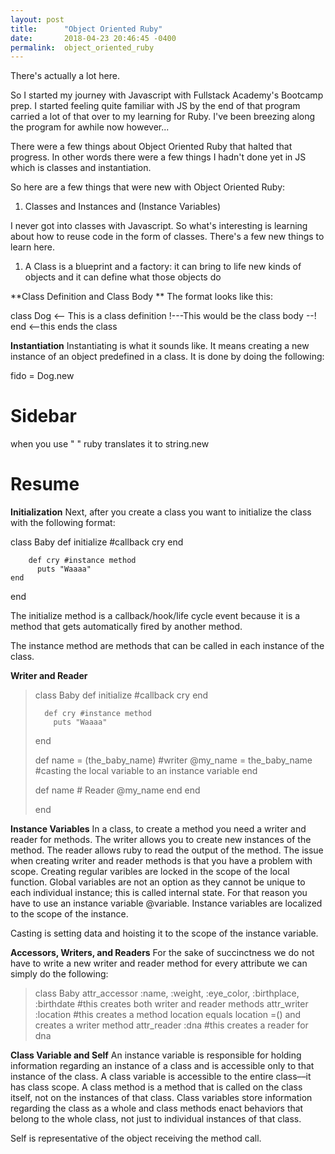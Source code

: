 ```yaml
---
layout: post
title:      "Object Oriented Ruby"
date:       2018-04-23 20:46:45 -0400
permalink:  object_oriented_ruby
---
```



There's actually a lot here. 

So I started my journey with Javascript with Fullstack Academy's Bootcamp prep. I started feeling quite familiar with JS by the end of that program carried a lot of that over to my learning for Ruby. I've been breezing along the program for awhile now however...

There were a few things about Object Oriented Ruby that halted that progress. In other words there were a few things I hadn't done yet in JS which is classes and instantiation.

So here are a few things that were new with Object Oriented Ruby:

1. Classes and Instances and (Instance Variables)
 
 I never got into classes with Javascript. So what's interesting is learning about how to reuse code in the form of classes. There's a few new things to learn here.
 
 1. A Class is a blueprint and a factory: it can bring to life new kinds of objects and it can define what those objects do

**Class Definition and Class Body **
 The format looks like this:
 
 class Dog <-- This is a class definition
 !---This would be the class body --!
 end <--this ends the class
 
 **Instantiation**
 Instantiating is what it sounds like. It means creating a new instance of an object predefined in a class. It is done by doing the following:
 
fido = Dog.new

# Sidebar
when you use " " ruby translates it to string.new

# Resume
**Initialization**
Next, after you create a class you want to initialize the class with the following format:

class Baby
  def initialize #callback
	  cry
	end
	  
		def cry #instance method
		  puts "Waaaa"
	end
end

The initialize method is a callback/hook/life cycle event because it is a method that gets automatically fired by another method.

The instance method are methods that can be called in each instance of the class.

**Writer and Reader**

> class Baby
>   def initialize #callback
> 	  cry
> 	end
> 	  
> 		def cry #instance method
> 		  puts "Waaaa"
> 	end
> 	
> 	def name = (the_baby_name) #writer
> 	  @my_name = the_baby_name #casting the local variable to an instance variable
> 		end
> 		
> 	def name # Reader
> 	  @my_name
> 		end
> 	end
> 		
> end

**Instance Variables**
In a class, to create a method you need a writer and reader for methods. The writer allows you to create new instances of the method. The reader allows ruby to read the output of the method. The issue when creating writer and reader methods is that you have a problem with scope. Creating regular varibles are locked in the scope of the local function. Global variables are not an option as they cannot be unique to each individual instance; this is called internal state. For that reason you have to use an instance variable @variable. Instance variables are localized to the scope of the instance.

Casting is setting data and hoisting it to the scope of the instance variable.

**Accessors, Writers, and Readers**
For the sake of succinctness we do not have to write a new writer and reader method for every attribute we can simply do the following:

> class Baby
>   attr_accessor :name, :weight, :eye_color, :birthplace, :birthdate #this creates both writer and reader methods
>   attr_writer :location #this creates a method location equals location =() and creates a writer method
>   attr_reader :dna #this creates a reader for dna

**Class Variable and Self**
An instance variable is responsible for holding information regarding an instance of a class and is accessible only to that instance of the class. A class variable is accessible to the entire class––it has class scope. A class method is a method that is called on the class itself, not on the instances of that class. Class variables store information regarding the class as a whole and class methods enact behaviors that belong to the whole class, not just to individual instances of that class.

Self is representative of the object receiving the method call.


